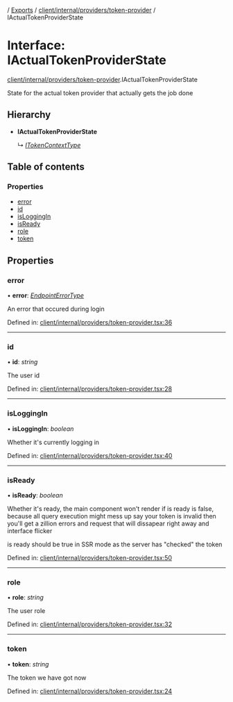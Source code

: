 [](../README.md) / [Exports](../modules.md) / [client/internal/providers/token-provider](../modules/client_internal_providers_token_provider.md) / IActualTokenProviderState

# Interface: IActualTokenProviderState

[client/internal/providers/token-provider](../modules/client_internal_providers_token_provider.md).IActualTokenProviderState

State for the actual token provider that actually
gets the job done

## Hierarchy

* **IActualTokenProviderState**

  ↳ [*ITokenContextType*](client_internal_providers_token_provider.itokencontexttype.md)

## Table of contents

### Properties

- [error](client_internal_providers_token_provider.iactualtokenproviderstate.md#error)
- [id](client_internal_providers_token_provider.iactualtokenproviderstate.md#id)
- [isLoggingIn](client_internal_providers_token_provider.iactualtokenproviderstate.md#isloggingin)
- [isReady](client_internal_providers_token_provider.iactualtokenproviderstate.md#isready)
- [role](client_internal_providers_token_provider.iactualtokenproviderstate.md#role)
- [token](client_internal_providers_token_provider.iactualtokenproviderstate.md#token)

## Properties

### error

• **error**: [*EndpointErrorType*](../modules/base_errors.md#endpointerrortype)

An error that occured during login

Defined in: [client/internal/providers/token-provider.tsx:36](https://github.com/onzag/itemize/blob/11a98dec/client/internal/providers/token-provider.tsx#L36)

___

### id

• **id**: *string*

The user id

Defined in: [client/internal/providers/token-provider.tsx:28](https://github.com/onzag/itemize/blob/11a98dec/client/internal/providers/token-provider.tsx#L28)

___

### isLoggingIn

• **isLoggingIn**: *boolean*

Whether it's currently logging in

Defined in: [client/internal/providers/token-provider.tsx:40](https://github.com/onzag/itemize/blob/11a98dec/client/internal/providers/token-provider.tsx#L40)

___

### isReady

• **isReady**: *boolean*

Whether it's ready, the main component won't render
if is ready is false, because all query execution might mess up
say your token is invalid then you'll get a zillion errors and request
that will dissapear right away and interface flicker

is ready should be true in SSR mode as the server has "checked"
the token

Defined in: [client/internal/providers/token-provider.tsx:50](https://github.com/onzag/itemize/blob/11a98dec/client/internal/providers/token-provider.tsx#L50)

___

### role

• **role**: *string*

The user role

Defined in: [client/internal/providers/token-provider.tsx:32](https://github.com/onzag/itemize/blob/11a98dec/client/internal/providers/token-provider.tsx#L32)

___

### token

• **token**: *string*

The token we have got now

Defined in: [client/internal/providers/token-provider.tsx:24](https://github.com/onzag/itemize/blob/11a98dec/client/internal/providers/token-provider.tsx#L24)
